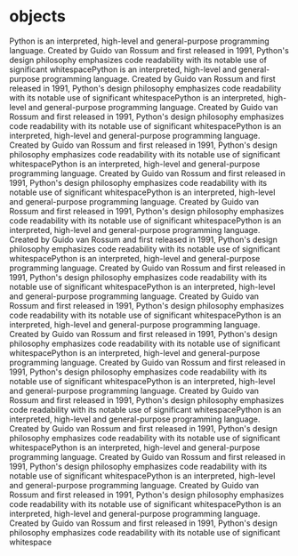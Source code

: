 # objects
Python is an interpreted, high-level and general-purpose programming language. Created by Guido van Rossum and first released in 1991, Python's design philosophy emphasizes code readability with its notable use of significant whitespacePython is an interpreted, high-level and general-purpose programming language. Created by Guido van Rossum and first released in 1991, Python's design philosophy emphasizes code readability with its notable use of significant whitespacePython is an interpreted, high-level and general-purpose programming language. Created by Guido van Rossum and first released in 1991, Python's design philosophy emphasizes code readability with its notable use of significant whitespacePython is an interpreted, high-level and general-purpose programming language. Created by Guido van Rossum and first released in 1991, Python's design philosophy emphasizes code readability with its notable use of significant whitespacePython is an interpreted, high-level and general-purpose programming language. Created by Guido van Rossum and first released in 1991, Python's design philosophy emphasizes code readability with its notable use of significant whitespacePython is an interpreted, high-level and general-purpose programming language. Created by Guido van Rossum and first released in 1991, Python's design philosophy emphasizes code readability with its notable use of significant whitespacePython is an interpreted, high-level and general-purpose programming language. Created by Guido van Rossum and first released in 1991, Python's design philosophy emphasizes code readability with its notable use of significant whitespacePython is an interpreted, high-level and general-purpose programming language. Created by Guido van Rossum and first released in 1991, Python's design philosophy emphasizes code readability with its notable use of significant whitespacePython is an interpreted, high-level and general-purpose programming language. Created by Guido van Rossum and first released in 1991, Python's design philosophy emphasizes code readability with its notable use of significant whitespacePython is an interpreted, high-level and general-purpose programming language. Created by Guido van Rossum and first released in 1991, Python's design philosophy emphasizes code readability with its notable use of significant whitespacePython is an interpreted, high-level and general-purpose programming language. Created by Guido van Rossum and first released in 1991, Python's design philosophy emphasizes code readability with its notable use of significant whitespacePython is an interpreted, high-level and general-purpose programming language. Created by Guido van Rossum and first released in 1991, Python's design philosophy emphasizes code readability with its notable use of significant whitespacePython is an interpreted, high-level and general-purpose programming language. Created by Guido van Rossum and first released in 1991, Python's design philosophy emphasizes code readability with its notable use of significant whitespacePython is an interpreted, high-level and general-purpose programming language. Created by Guido van Rossum and first released in 1991, Python's design philosophy emphasizes code readability with its notable use of significant whitespacePython is an interpreted, high-level and general-purpose programming language. Created by Guido van Rossum and first released in 1991, Python's design philosophy emphasizes code readability with its notable use of significant whitespacePython is an interpreted, high-level and general-purpose programming language. Created by Guido van Rossum and first released in 1991, Python's design philosophy emphasizes code readability with its notable use of significant whitespace
